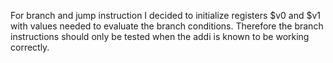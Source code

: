 For branch and jump instruction I decided to initialize registers $v0 and $v1
with values needed to evaluate the branch conditions. Therefore the branch 
instructions should only be tested when the addi is known to be working
correctly. 